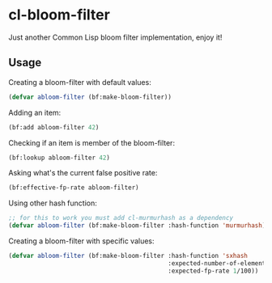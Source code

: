 # cl-bloom-filter

Just another Common Lisp bloom filter implementation, enjoy it!

## Usage

Creating a bloom-filter with default values:

```lisp
(defvar abloom-filter (bf:make-bloom-filter))
```

Adding an item:

```lisp
(bf:add abloom-filter 42)
```

Checking if an item is member of the bloom-filter:

```lisp
(bf:lookup abloom-filter 42)
```

Asking what's the current false positive rate:

```lisp
(bf:effective-fp-rate abloom-filter)
```

Using other hash function:

```lisp
;; for this to work you must add cl-murmurhash as a dependency
(defvar abloom-filter (bf:make-bloom-filter :hash-function 'murmurhash))
```

Creating a bloom-filter with specific values:

```lisp
(defvar abloom-filter (bf:make-bloom-filter :hash-function 'sxhash
                                            :expected-number-of-elements 100
                                            :expected-fp-rate 1/100))
```